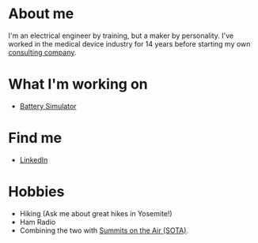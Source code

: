 # About me

I'm an electrical engineer by training, but a maker by personality.  I've worked in the medical device industry for 14 years before starting my own [consulting company](https://github.com/SK-Electronics-Consulting/).  

# What I'm working on 

* [Battery Simulator](https://github.com/SK-Electronics-Consulting/battery-simulator)

# Find me 

* [LinkedIn](https://www.linkedin.com/in/sethkazarians/)

# Hobbies
* Hiking (Ask me about great hikes in Yosemite!)
* Ham Radio 
* Combining the two with [Summits on the Air (SOTA)](https://www.sota.org.uk/).  
